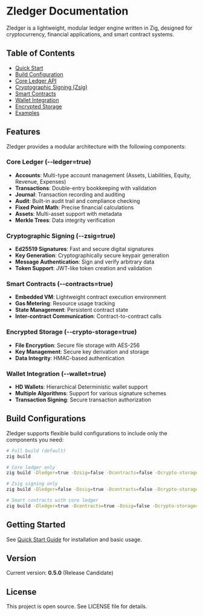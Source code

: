 # Zledger Documentation

Zledger is a lightweight, modular ledger engine written in Zig, designed for cryptocurrency, financial applications, and smart contract systems.

## Table of Contents

- [Quick Start](quick-start.md)
- [Build Configuration](build-configuration.md)
- [Core Ledger API](core-ledger.md)
- [Cryptographic Signing (Zsig)](zsig-api.md)
- [Smart Contracts](smart-contracts.md)
- [Wallet Integration](wallet-integration.md)
- [Encrypted Storage](encrypted-storage.md)
- [Examples](../examples/)

## Features

Zledger provides a modular architecture with the following components:

### Core Ledger (--ledger=true)
- **Accounts**: Multi-type account management (Assets, Liabilities, Equity, Revenue, Expenses)
- **Transactions**: Double-entry bookkeeping with validation
- **Journal**: Transaction recording and auditing
- **Audit**: Built-in audit trail and compliance checking
- **Fixed Point Math**: Precise financial calculations
- **Assets**: Multi-asset support with metadata
- **Merkle Trees**: Data integrity verification

### Cryptographic Signing (--zsig=true)
- **Ed25519 Signatures**: Fast and secure digital signatures
- **Key Generation**: Cryptographically secure keypair generation
- **Message Authentication**: Sign and verify arbitrary data
- **Token Support**: JWT-like token creation and validation

### Smart Contracts (--contracts=true)
- **Embedded VM**: Lightweight contract execution environment
- **Gas Metering**: Resource usage tracking
- **State Management**: Persistent contract state
- **Inter-contract Communication**: Contract-to-contract calls

### Encrypted Storage (--crypto-storage=true)
- **File Encryption**: Secure file storage with AES-256
- **Key Management**: Secure key derivation and storage
- **Data Integrity**: HMAC-based authentication

### Wallet Integration (--wallet=true)
- **HD Wallets**: Hierarchical Deterministic wallet support
- **Multiple Algorithms**: Support for various signature schemes
- **Transaction Signing**: Secure transaction authorization

## Build Configurations

Zledger supports flexible build configurations to include only the components you need:

```bash
# Full build (default)
zig build

# Core ledger only
zig build -Dledger=true -Dzsig=false -Dcontracts=false -Dcrypto-storage=false -Dwallet=false

# Zsig signing only
zig build -Dledger=false -Dzsig=true -Dcontracts=false -Dcrypto-storage=false -Dwallet=false

# Smart contracts with core ledger
zig build -Dledger=true -Dcontracts=true -Dzsig=false -Dcrypto-storage=false -Dwallet=false
```

## Getting Started

See [Quick Start Guide](quick-start.md) for installation and basic usage.

## Version

Current version: **0.5.0** (Release Candidate)

## License

This project is open source. See LICENSE file for details.